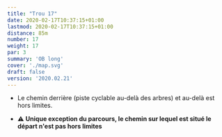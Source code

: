 ```yaml
---
title: "Trou 17"
date: 2020-02-17T10:37:15+01:00
lastmod: 2020-02-17T10:37:15+01:00
distance: 85m
number: 17
weight: 17
par: 3
summary: 'OB long'
cover: './map.svg'
draft: false
version: '2020.02.21'
---
```


- Le chemin derrière (piste cyclable au-delà des arbres) et au-delà est hors limites.


- ⚠️ **Unique exception du parcours, le chemin sur lequel est situé le départ n'est pas hors limites**